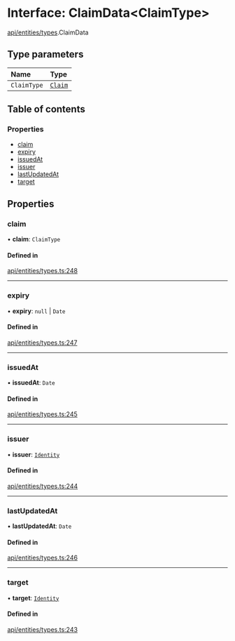 # Interface: ClaimData\<ClaimType\>

[api/entities/types](../wiki/api.entities.types).ClaimData

## Type parameters

| Name | Type |
| :------ | :------ |
| `ClaimType` | [`Claim`](../wiki/api.entities.types#claim) |

## Table of contents

### Properties

- [claim](../wiki/api.entities.types.ClaimData#claim)
- [expiry](../wiki/api.entities.types.ClaimData#expiry)
- [issuedAt](../wiki/api.entities.types.ClaimData#issuedat)
- [issuer](../wiki/api.entities.types.ClaimData#issuer)
- [lastUpdatedAt](../wiki/api.entities.types.ClaimData#lastupdatedat)
- [target](../wiki/api.entities.types.ClaimData#target)

## Properties

### claim

• **claim**: `ClaimType`

#### Defined in

[api/entities/types.ts:248](https://github.com/PolymeshAssociation/polymesh-sdk/blob/f8a937f04/src/api/entities/types.ts#L248)

___

### expiry

• **expiry**: ``null`` \| `Date`

#### Defined in

[api/entities/types.ts:247](https://github.com/PolymeshAssociation/polymesh-sdk/blob/f8a937f04/src/api/entities/types.ts#L247)

___

### issuedAt

• **issuedAt**: `Date`

#### Defined in

[api/entities/types.ts:245](https://github.com/PolymeshAssociation/polymesh-sdk/blob/f8a937f04/src/api/entities/types.ts#L245)

___

### issuer

• **issuer**: [`Identity`](../wiki/api.entities.Identity.Identity)

#### Defined in

[api/entities/types.ts:244](https://github.com/PolymeshAssociation/polymesh-sdk/blob/f8a937f04/src/api/entities/types.ts#L244)

___

### lastUpdatedAt

• **lastUpdatedAt**: `Date`

#### Defined in

[api/entities/types.ts:246](https://github.com/PolymeshAssociation/polymesh-sdk/blob/f8a937f04/src/api/entities/types.ts#L246)

___

### target

• **target**: [`Identity`](../wiki/api.entities.Identity.Identity)

#### Defined in

[api/entities/types.ts:243](https://github.com/PolymeshAssociation/polymesh-sdk/blob/f8a937f04/src/api/entities/types.ts#L243)
